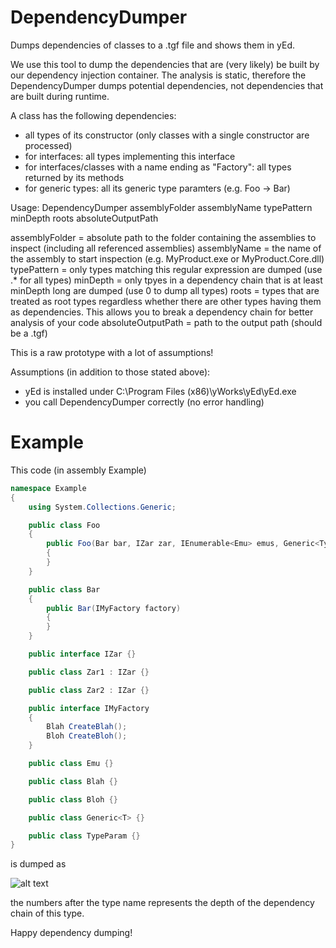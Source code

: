 DependencyDumper
================

Dumps dependencies of classes to a .tgf file and shows them in yEd.

We use this tool to dump the dependencies that are (very likely) be built by our dependency injection container.
The analysis is static, therefore the DependencyDumper dumps potential dependencies, not dependencies that are built during runtime.

A class has the following dependencies:
- all types of its constructor (only classes with a single constructor are processed)
- for interfaces: all types implementing this interface
- for interfaces/classes with a name ending as "Factory": all types returned by its methods
- for generic types: all its generic type paramters (e.g. Foo<Bar> -> Bar)


Usage:
DependencyDumper assemblyFolder assemblyName typePattern minDepth roots absoluteOutputPath

assemblyFolder = absolute path to the folder containing the assemblies to inspect (including all referenced assemblies)
assemblyName = the name of the assembly to start inspection (e.g. MyProduct.exe or MyProduct.Core.dll)
typePattern = only types matching this regular expression are dumped (use .* for all types)
minDepth = only tpyes in a dependency chain that is at least minDepth long are dumped (use 0 to dump all types)
roots = types that are treated as root types regardless whether there are other types having them as dependencies. This allows you to break a dependency chain for better analysis of your code
absoluteOutputPath = path to the output path (should be a .tgf)

This is a raw prototype with a lot of assumptions!

Assumptions (in addition to those stated above):
- yEd is installed under C:\Program Files (x86)\yWorks\yEd\yEd.exe
- you call DependencyDumper correctly (no error handling)

Example
=======

This code (in assembly Example)

```csharp
namespace Example
{
    using System.Collections.Generic;

    public class Foo
    {
        public Foo(Bar bar, IZar zar, IEnumerable<Emu> emus, Generic<TypeParam> generic)
        {
        }
    }

    public class Bar
    {
        public Bar(IMyFactory factory)
        {
        }
    }

    public interface IZar {}

    public class Zar1 : IZar {}

    public class Zar2 : IZar {}

    public interface IMyFactory
    {
        Blah CreateBlah();
        Bloh CreateBloh();
    }

    public class Emu {}

    public class Blah {}

    public class Bloh {}

    public class Generic<T> {}

    public class TypeParam {}
}
```

is dumped as

![alt text](https://raw.github.com/ursenzler/DependencyDumper/master/source/Example/example.png "example")

the numbers after the type name represents the depth of the dependency chain of this type.

Happy dependency dumping!
